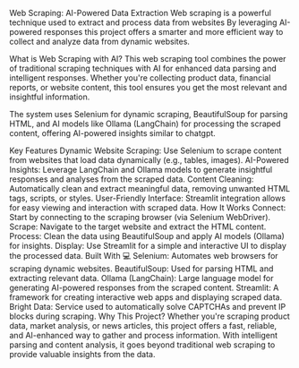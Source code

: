 Web Scraping: AI-Powered Data Extraction
Web scraping is a powerful technique used to extract and process data from websites By leveraging AI-powered responses this project offers a smarter and more efficient way to collect and analyze data from dynamic websites.

What is Web Scraping with AI?
This web scraping tool combines the power of traditional scraping techniques with AI for enhanced data parsing and intelligent responses. Whether you're collecting product data, financial reports, or website content, this tool ensures you get the most relevant and insightful information.

The system uses Selenium for dynamic scraping, BeautifulSoup for parsing HTML, and AI models like Ollama (LangChain) for processing the scraped content, offering AI-powered insights similar to chatgpt.

Key Features
Dynamic Website Scraping: Use Selenium to scrape content from websites that load data dynamically (e.g., tables, images).
AI-Powered Insights: Leverage LangChain and Ollama models to generate insightful responses and analyses from the scraped data.
Content Cleaning: Automatically clean and extract meaningful data, removing unwanted HTML tags, scripts, or styles.
User-Friendly Interface: Streamlit integration allows for easy viewing and interaction with scraped data.
How It Works
Connect: Start by connecting to the scraping browser (via Selenium WebDriver).
Scrape: Navigate to the target website and extract the HTML content.
Process: Clean the data using BeautifulSoup and apply AI models (Ollama) for insights.
Display: Use Streamlit for a simple and interactive UI to display the processed data.
Built With 💻
Selenium: Automates web browsers for scraping dynamic websites.
BeautifulSoup: Used for parsing HTML and extracting relevant data.
Ollama (LangChain): Large language model for generating AI-powered responses from the scraped content.
Streamlit: A framework for creating interactive web apps and displaying scraped data.
Bright Data: Service used to automatically solve CAPTCHAs and prevent IP blocks during scraping.
Why This Project?
Whether you're scraping product data, market analysis, or news articles, this project offers a fast, reliable, and AI-enhanced way to gather and process information. With intelligent parsing and content analysis, it goes beyond traditional web scraping to provide valuable insights from the data.
